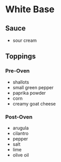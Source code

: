 # White Base

## Sauce
- sour cream

## Toppings
### Pre-Oven
- shallots
- small green pepper
- paprika powder
- corn
- creamy goat cheese

### Post-Oven
- arugula 
- cilantro
- pepper
- salt
- lime
- olive oil

